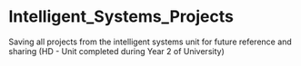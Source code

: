 # Intelligent_Systems_Projects
Saving all projects from the intelligent systems unit for future reference and sharing (HD - Unit completed during Year 2 of University)
